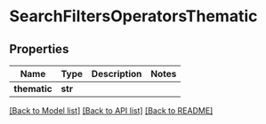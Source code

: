 # SearchFiltersOperatorsThematic

## Properties
Name | Type | Description | Notes
------------ | ------------- | ------------- | -------------
**thematic** | **str** |  | 

[[Back to Model list]](../README.md#documentation-for-models) [[Back to API list]](../README.md#documentation-for-api-endpoints) [[Back to README]](../README.md)

